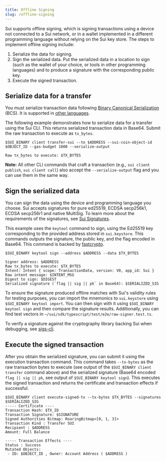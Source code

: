 ```yaml
---
title: Offline Signing
slug: /offline-signing
---
```


Sui supports offline signing, which is signing transactions using a device not connected to a Sui network, or in a wallet implemented in a different programming language without relying on the Sui key store. The steps to implement offline signing include:

1.  Serialize the data for signing.
1.  Sign the serialized data. Put the serialized data in a location to sign (such as the wallet of your choice, or tools in other programming languages) and to produce a signature with the corresponding public key.
1.  Execute the signed transaction.

## Serialize data for a transfer

You must serialize transaction data following [Binary Canonical Serialization](https://crates.io/crates/bcs) (BCS). It is supported in [other languages](https://github.com/zefchain/serde-reflection#language-interoperability).

The following example demonstrates how to serialize data for a transfer using the Sui CLI. This returns serialized transaction data in Base64. Submit the raw transaction to execute as `tx_bytes`.

```shell
$SUI_BINARY client transfer-sui --to $ADDRESS --sui-coin-object-id $OBJECT_ID --gas-budget 1000 --serialize-output

Raw tx_bytes to execute: $TX_BYTES
```

**Note:** All other CLI commands that craft a transaction (e.g., `sui client publish`, `sui client call`) also accept the `--serialize-output` flag and you can use them in the same way.

## Sign the serialized data

You can sign the data using the device and programming language you choose. Sui accepts signatures for pure ed25519, ECDSA secp256k1, ECDSA secp256r1 and native MultiSig. To learn more about the requirements of the signatures, see [Sui Signatures](signatures.md).

This example uses the `keytool` command to sign, using the Ed25519 key corresponding to the provided address stored in `sui.keystore`. This commands outputs the signature, the public key, and the flag encoded in Base64. This command is backed by [fastcrypto](https://crates.io/crates/fastcrypto).

```shell
$SUI_BINARY keytool sign --address $ADDRESS --data $TX_BYTES

Signer address: $ADDRESS
Raw tx_bytes to execute: $TX_BYTES
Intent: Intent { scope: TransactionData, version: V0, app_id: Sui }
Raw intent message: $INTENT_MSG
Digest to sign: $DIGEST
Serialized signature (`flag || sig || pk` in Base64): $SERIALIZED_SIG
```

To ensure the signature produced offline matches with Sui's validity rules for testing purposes, you can import the mnemonics to `sui.keystore` using `$SUI_BINARY keytool import`. You can then sign with it using `$SUI_BINARY keytool sign` and then compare the signature results. Additionally, you can find test vectors in `~/sui/sdk/typescript/test/e2e/raw-signer.test.ts`.

To verify a signature against the cryptography library backing Sui when debugging, see [sigs-cli](https://github.com/MystenLabs/fastcrypto/blob/4cf71bd8b3a373495beeb77ce81c27827516c218/fastcrypto-cli/src/sigs_cli.rs).

## Execute the signed transaction

After you obtain the serialized signature, you can submit it using the execution transaction command. This command takes `--tx-bytes` as the raw transaction bytes to execute (see output of the `$SUI_BINARY client transfer` command above) and the serialized signature (Base64 encoded `flag || sig || pk`, see output of `$SUI_BINARY keytool sign`). This executes the signed transaction and returns the certificate and transaction effects if successful.

```shell
$SUI_BINARY client execute-signed-tx --tx-bytes $TX_BYTES --signatures $SERIALIZED_SIG
----- Certificate ----
Transaction Hash: $TX_ID
Transaction Signature: $SIGNATURE
Signed Authorities Bitmap: RoaringBitmap<[0, 1, 3]>
Transaction Kind : Transfer SUI
Recipient : $ADDRESS
Amount: Full Balance

----- Transaction Effects ----
Status : Success
Mutated Objects:
 - ID: $OBJECT_ID , Owner: Account Address ( $ADDRESS )
```
